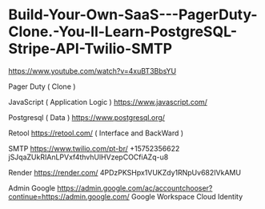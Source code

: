 # Build-Your-Own-SaaS---PagerDuty-Clone.-You-ll-Learn-PostgreSQL-Stripe-API-Twilio-SMTP


https://www.youtube.com/watch?v=4xuBT3BbsYU 

Pager Duty ( Clone ) 

JavaScript ( Application Logic ) 
https://www.javascript.com/

Postgresql ( Data ) 
https://www.postgresql.org/

Retool
https://retool.com/ ( Interface and BackWard ) 

SMTP
https://www.twilio.com/pt-br/
+15752356622
jSJqaZUkRIAnLPVxf4thvhUlHVzepCOCfiAZq-u8

Render 
https://render.com/
4PDzPKSHpx1VUKZdy1RNpUv682IVkAMU

Admin Google 
https://admin.google.com/ac/accountchooser?continue=https://admin.google.com/
Google Workspace 
Cloud Identity 

